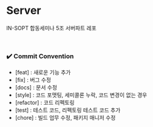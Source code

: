 # Server
IN-SOPT 합동세미나 5조 서버파트 레포 


<br>

### ✔️ Commit Convention

- [feat] : 새로운 기능 추가
- [fix] : 버그 수정
- [docs] : 문서 수정
- [style] : 코드 포맷팅, 세미콜론 누락, 코드 변경이 없는 경우
- [refactor] : 코드 리펙토링
- [test] : 테스트 코드, 리펙토링 테스트 코드 추가
- [chore] : 빌드 업무 수정, 패키지 매니저 수정

